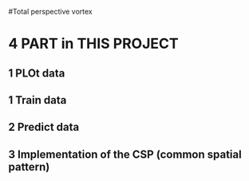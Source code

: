 #Total perspective vortex

# 4 PART in THIS PROJECT
## 1 PLOt data 
## 1 Train data 
## 2 Predict data
## 3 Implementation of the CSP (common spatial pattern)